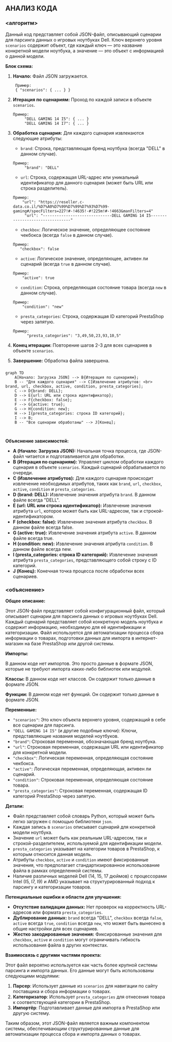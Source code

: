 ## АНАЛИЗ КОДА

### <алгоритм>
Данный код представляет собой JSON-файл, описывающий сценарии для парсинга данных о игровых ноутбуках Dell. Ключ верхнего уровня `scenarios` содержит объект, где каждый ключ — это название конкретной модели ноутбука, а значение — это объект с информацией о данной модели.

**Блок схема:**

1. **Начало:** Файл JSON загружается.
   ```
    Пример: 
    { "scenarios": { ... } }
   ```

2. **Итерация по сценариям:** Проход по каждой записи в объекте `scenarios`.
   ```
   Пример:
        "DELL GAMING 14 I5": { ... }
        "DELL GAMING 14 I7": { ... }
   ```

3. **Обработка сценария:** Для каждого сценария извлекаются следующие атрибуты:
   - `brand`: Строка, представляющая бренд ноутбука (всегда "DELL" в данном случае).
   ```
   Пример:
        "brand": "DELL"
   ```
   - `url`: Строка, содержащая URL-адрес или уникальный идентификатор для данного сценария (может быть URL или строка разделитель).
   ```
   Пример:
       "url": "https://reseller.c-data.co.il/%D7%A0%D7%99%D7%99%D7%93%D7%99-gaming#/specFilters=227!#-!4635!-#!225m!#-!4663&manFilters=4"
        "url": "------------------------------DELL GAMING 14 I5--------------------------------"
   ```
   - `checkbox`: Логическое значение, определяющее состояние чекбокса (всегда `false` в данном случае).
    ```
   Пример:
       "checkbox": false
   ```
   - `active`: Логическое значение, определяющее, активен ли сценарий (всегда `true` в данном случае).
    ```
   Пример:
        "active": true
    ```
    - `condition`: Строка, определяющая состояние товара (всегда `new` в данном случае).
    ```
    Пример:
        "condition": "new"
    ```
   - `presta_categories`: Строка, содержащая ID категорий PrestaShop через запятую.
   ```
   Пример:
         "presta_categories": "3,49,50,23,93,10,5"
    ```

4.  **Конец итерации:** Повторение шагов 2-3 для всех сценариев в объекте `scenarios`.

5.  **Завершение:**  Обработка файла завершена.

### <mermaid>
```mermaid
graph TD
    A[Начало: Загрузка JSON] --> B{Итерация по сценариям};
    B -- "Для каждого сценария" --> C[Извлечение атрибутов: <br> brand, url, checkbox, active, condition, presta_categories];
    C --> D{brand: DELL};
    D --> E{url: URL или строка идентификатор};
    E --> F{checkbox: false};
    F --> G{active: true};
    G --> H{condition: new};
    H --> I{presta_categories: строка ID категорий};    
    I --> B;
    B -- "Все сценарии обработаны" --> J[Конец];
    
   
```
**Объяснение зависимостей:**

- **A (Начало: Загрузка JSON):**  Начальная точка процесса, где JSON-файл читается и подготавливается для обработки.
- **B (Итерация по сценариям):**  Управляет циклом обработки каждого сценария в объекте `scenarios`. Каждый сценарий обрабатывается по очереди.
- **C (Извлечение атрибутов):** Для каждого сценария происходит извлечение необходимых атрибутов, таких как `brand`, `url`, `checkbox`, `active`, `condition` и `presta_categories`.
- **D (brand: DELL):**  Извлечение значения атрибута `brand`. В данном файле всегда "DELL".
- **E (url: URL или строка идентификатор):** Извлечение значения атрибута `url`, которое может быть как URL-адресом, так и строкой-идентификатором.
- **F (checkbox: false):** Извлечение значения атрибута `checkbox`. В данном файле всегда false.
- **G (active: true):**  Извлечение значения атрибута `active`. В данном файле всегда true.
- **H (condition: new):** Извлечение значения атрибута `condition`. В данном файле всегда new.
- **I (presta_categories: строка ID категорий):** Извлечение значения атрибута `presta_categories`, представляющего собой строку с ID категорий.
- **J (Конец):**  Конечная точка процесса после обработки всех сценариев.

### <объяснение>

**Общее описание:**

Этот JSON-файл представляет собой конфигурационный файл, который описывает сценарии для парсинга данных о игровых ноутбуках Dell. Каждый сценарий представляет собой конкретную модель ноутбука и содержит информацию, необходимую для её идентификации и категоризации. Файл используется для автоматизации процесса сбора информации о товарах,  подготовки данных для импорта в интернет-магазин на базе PrestaShop или другой системы.

**Импорты:**

В данном коде нет импортов. Это просто данные в формате JSON, которые не требуют импорта каких-либо библиотек или модулей.

**Классы:**
В данном коде нет классов. Он содержит только данные в формате JSON.

**Функции:**
В данном коде нет функций. Он содержит только данные в формате JSON.

**Переменные:**
- `"scenarios"`: Это ключ объекта верхнего уровня, содержащий в себе все сценарии для парсинга.
- `"DELL GAMING 14 I5"` (и другие подобные ключи): Ключи, представляющие названия моделей ноутбуков.
- `"brand"`: Строковая переменная, обозначающая бренд ноутбука.
- `"url"`: Строковая переменная, содержащая URL или идентификатор для конкретной модели.
- `"checkbox"`: Логическая переменная, определяющая состояние чекбокса.
- `"active"`: Логическая переменная, определяющая, активен ли сценарий.
- `"condition"`: Строковая переменная, определяющая состояние товара.
- `"presta_categories"`: Строковая переменная, содержащая ID категорий PrestaShop через запятую.

**Детали:**

- Файл представляет собой словарь Python, который может быть легко загружен с помощью библиотеки `json`.
- Каждая запись в `scenarios` описывает сценарий для конкретной модели ноутбука.
- Значение `url` может быть как реальным URL-адресом, так и строкой-разделителем, используемой для идентификации модели.
- `presta_categories` указывает на категории товаров в PrestaShop, к которым относится данная модель.
- Атрибуты `checkbox`, `active` и `condition` имеют фиксированные значения, что предполагает стандартизированное использование файла в рамках определенной системы.
- Наличие различных моделей Dell (14, 15, 17 дюймов) с процессорами Intel (I5, I7, I9) и AMD указывает на структурированный подход к парсингу и категоризации товаров.

**Потенциальные ошибки и области для улучшения:**

- **Отсутствие валидации данных:** Нет проверок на корректность URL-адресов или формата `presta_categories`.
- **Дублирование данных:**  `brand` всегда "DELL", `checkbox` всегда `false`, `active` всегда `true`, `condition` всегда `new`, что может быть вынесено в общие настройки для всех сценариев.
- **Жестко закодированные значения:**  Фиксированные значения для `checkbox`, `active` и `condition` могут ограничивать гибкость использования файла в других контекстах.

**Взаимосвязь с другими частями проекта:**

Этот файл вероятно используется как часть более крупной системы парсинга и импорта данных. Его данные могут быть использованы следующими модулями:
1.  **Парсер**: Использует данные из `scenarios` для навигации по сайту поставщика и сбора информации о товарах.
2.  **Категоризатор**: Использует `presta_categories` для отнесения товара к соответствующей категории в PrestaShop.
3.  **Импортёр**: Подготавливает данные для импорта в PrestaShop или другую систему.

Таким образом, этот JSON-файл является важным компонентом системы, обеспечивающим структурированные данные для автоматизации процесса сбора и импорта данных о товарах.